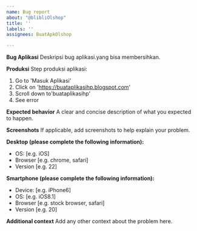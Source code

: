 ```yaml
---
name: Bug report
about: "@blibliOlshop"
title: ''
labels: ''
assignees: BuatApkOlshop

---
```


**Bug Aplikasi**
Deskripsi bug aplikasi.yang bisa membersihkan.

**Produksi**
Step produksi aplikasi:
1. Go to 'Masuk Aplikasi'
2. Click on 'https://buataplikasihp.blogspot.com'
3. Scroll down to'buataplikasihp'
4. See error

**Expected behavior**
A clear and concise description of what you expected to happen.

**Screenshots**
If applicable, add screenshots to help explain your problem.

**Desktop (please complete the following information):**
 - OS: [e.g. iOS]
 - Browser [e.g. chrome, safari]
 - Version [e.g. 22]

**Smartphone (please complete the following information):**
 - Device: [e.g. iPhone6]
 - OS: [e.g. iOS8.1]
 - Browser [e.g. stock browser, safari]
 - Version [e.g. 20]

**Additional context**
Add any other context about the problem here.
